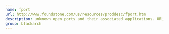 ```yaml
---
name: fport
url: http://www.foundstone.com/us/resources/proddesc/fport.htm
description: unknown open ports and their associated applications. URL : http://www.foundstone.com/us/resources/proddesc/fport.htm Groups : blackarch blackarch-windows blackarch-recon blackarch-fingerprint
group: blackarch
---
```

